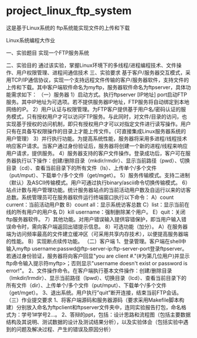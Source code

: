 # project_linux_ftp_system
这是基于Linux系统的 ftp系统能实现文件的上传和下载


Linux系统编程大作业

一、实验题目
实现一个FTP服务系统

二、实验目的
通过该实验，掌握Linux环境下的多线程/进程编程技术、文件操作、用户权限管理、进程间通信技术
三、实验要求
基于客户/服务器交互模式，采用TCP/IP通信协议，实现一个支持远程文件传输的客户/服务器软件，支持文件的上传和下载。其中客户端软件命名为myftp，服务器软件命名为ftpserver，具体功能需求如下：
（一）服务器
1）启动方式。执行ftpserver [IP地址] port启动FTP服务。其中IP地址为可选项。若不提供服务器IP地址，FTP服务将自动绑定到本地网络的IP。
2）用户认证与权限管理。为FTP客户提供基于用户名/密码认证的服务模式，只有授权用户才可以访问FTP服务。与此同时，对文件/目录的访问，也实现基于授权的访问机制，即只有授权用户才可以对指定文件进行读写操作。用户只有在具备写权限操作的目录上才能上传文件。（可直接集成Linux服务器系统的用户管理）
3）并行执行功能。为提高系统性能，服务器将采用多进程/线程技术响应客户请求。当客户通过身份验证后，服务器将创建一个新的进程/线程来响应用户请求，提供服务。
4）服务器支持的客户文件操作。登录成功后，客户可在服务器执行以下操作：创建/删除目录（mkdir/rmdir）、显示当前路径（pwd）、切换目录（cd）、查看当前目录下的所有文件（ls）、上传单个/多个文件（put/mput）、下载单个/多个文件（get/mget）。
5）服务传输模式。支持二进制（默认）及ASCII传输模式。用户可通过执行binary/ascii命令切换传输模式。
6）站点计数与用户管理功能。统计服务器站点的当前活动用户数及自运行以来的访客总数。系统管理员可在服务器软件运行终端窗口执行以下命令：
A）count current：当前活动用户数
B）count all：显示系统访客总数
C）list：显示当前在线的所有用户的用户名
D）kill username：强制删除某个用户。
E）quit：关闭ftp服务器软件。
7）其他功能。对用户错误输入提供容错保护，即当用户输入错误命令时，需向客户端返回出错提示信息。
8）可选功能（加分）。
A）在服务器端为访问频率最高的文件建立缓冲区（可采用共享内存技术），以便提高服务器端的性能。 
B）实现断点续传功能。
（二）客户端
1、登录管理。客户端在shell中输入myftp username:passwd@ftp-server-ip:ftp-server-port登录ftpserver。若通过身份验证，服务器将向客户回显"you are client #."(#为第几位用户)并显示ftp命令输入提示符myftp>；否则显示"username doesn't exist or password is error!"。
2、文件操作命令。在客户端执行基本文件操作：创建/删除目录（lmkdir/lrmdir）、显示当前路径（lpwd）、切换目录（lcd）、查看当前目录下的所有文件（dir）、上传单个/多个文件（put/mput）、下载单个/多个文件（get/mget）。
3、退出系统。用户执行”quit”断开连接，结束当前FTP会话。
（三）作业提交要求
1、将客户端源码和服务器源码（要求采用Makefile脚本构建）分别放入命名为ftpclient和ftpserver文件夹中，连同实验报告打包，命名格式为：学号1#学号2...。
2、答辩的ppt，包括：设计思路和流程图（包括主要数据结构及其说明、测试数据的设计及测试结果分析），以及实验体会（包括实验中遇到的问题及解决过程、产生的错误及原因分析）
